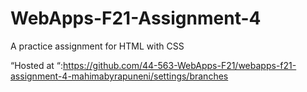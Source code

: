 # WebApps-F21-Assignment-4
A practice assignment for HTML with CSS

 “Hosted at “:https://github.com/44-563-WebApps-F21/webapps-f21-assignment-4-mahimabyrapuneni/settings/branches
